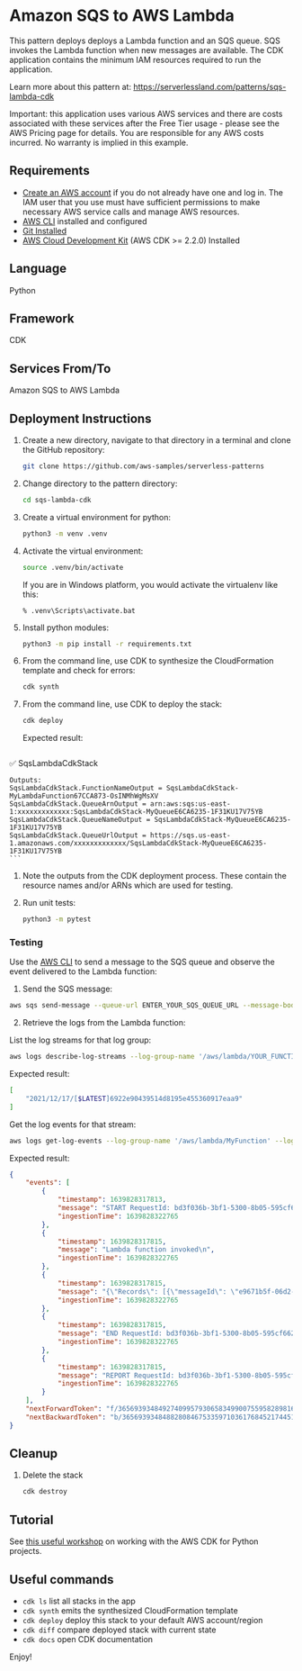 
# Amazon SQS to AWS Lambda

This pattern deploys deploys a Lambda function and an SQS queue. SQS invokes the Lambda function when new messages are available. The CDK application contains the minimum IAM resources required to run the application.

Learn more about this pattern at: https://serverlessland.com/patterns/sqs-lambda-cdk

Important: this application uses various AWS services and there are costs associated with these services after the Free Tier usage - please see the AWS Pricing page for details. You are responsible for any AWS costs incurred. No warranty is implied in this example.

## Requirements

* [Create an AWS account](https://portal.aws.amazon.com/gp/aws/developer/registration/index.html) if you do not already have one and log in. The IAM user that you use must have sufficient permissions to make necessary AWS service calls and manage AWS resources.
* [AWS CLI](https://docs.aws.amazon.com/cli/latest/userguide/install-cliv2.html) installed and configured
* [Git Installed](https://git-scm.com/book/en/v2/Getting-Started-Installing-Git)
* [AWS Cloud Development Kit](https://docs.aws.amazon.com/cdk/v2/guide/getting_started.html) (AWS CDK >= 2.2.0) Installed

## Language

Python

## Framework

CDK

## Services From/To

Amazon SQS to AWS Lambda

## Deployment Instructions

1. Create a new directory, navigate to that directory in a terminal and clone the GitHub repository:
    ```bash
    git clone https://github.com/aws-samples/serverless-patterns
    ```
1. Change directory to the pattern directory:
    ```bash
    cd sqs-lambda-cdk
    ```
1. Create a virtual environment for python:
    ```bash
    python3 -m venv .venv
    ```
1. Activate the virtual environment:
    ```bash
    source .venv/bin/activate
    ```

    If you are in Windows platform, you would activate the virtualenv like this:

    ```
    % .venv\Scripts\activate.bat
    ```

1. Install python modules:
    ```bash
    python3 -m pip install -r requirements.txt
    ```
1. From the command line, use CDK to synthesize the CloudFormation template and check for errors:

    ```bash
    cdk synth
    ```
1. From the command line, use CDK to deploy the stack:

    ```bash
    cdk deploy
    ```

    Expected result:

    ```bash
 ✅  SqsLambdaCdkStack

    Outputs:
    SqsLambdaCdkStack.FunctionNameOutput = SqsLambdaCdkStack-MyLambdaFunction67CCA873-OsINMhWgMsXV
    SqsLambdaCdkStack.QueueArnOutput = arn:aws:sqs:us-east-1:xxxxxxxxxxxxx:SqsLambdaCdkStack-MyQueueE6CA6235-1F31KU17V75YB
    SqsLambdaCdkStack.QueueNameOutput = SqsLambdaCdkStack-MyQueueE6CA6235-1F31KU17V75YB
    SqsLambdaCdkStack.QueueUrlOutput = https://sqs.us-east-1.amazonaws.com/xxxxxxxxxxxxx/SqsLambdaCdkStack-MyQueueE6CA6235-1F31KU17V75YB
    ```

1. Note the outputs from the CDK deployment process. These contain the resource names and/or ARNs which are used for testing.

1. Run unit tests:

    ````bash
    python3 -m pytest
    ````

### Testing

Use the [AWS CLI](https://aws.amazon.com/cli/) to send a message to the SQS queue and observe the event delivered to the Lambda function:

1. Send the SQS message:

```bash
aws sqs send-message --queue-url ENTER_YOUR_SQS_QUEUE_URL --message-body "Test message"
```

2. Retrieve the logs from the Lambda function:

List the log streams for that log group:

```bash
aws logs describe-log-streams --log-group-name '/aws/lambda/YOUR_FUNCTION_NAME' --query logStreams[*].logStreamName
```

Expected result:

```bash
[
    "2021/12/17/[$LATEST]6922e90439514d8195e455360917eaa9"
]

```

Get the log events for that stream:

```bash
aws logs get-log-events --log-group-name '/aws/lambda/MyFunction' --log-stream-name '2021/12/17/[$LATEST]6922e90439514d8195e455360917eaa9'
```

Expected result:

```json
{
    "events": [
        {
            "timestamp": 1639828317813,
            "message": "START RequestId: bd3f036b-3bf1-5300-8b05-595cf662119c Version: $LATEST\n",
            "ingestionTime": 1639828322765
        },
        {
            "timestamp": 1639828317815,
            "message": "Lambda function invoked\n",
            "ingestionTime": 1639828322765
        },
        {
            "timestamp": 1639828317815,
            "message": "{\"Records\": [{\"messageId\": \"e9671b5f-06d2-413d-98ef-8654e551936c\", \"receiptHandle\": \"AQEBA7X2pC+hls8kgKo9fJF5YBMmw1RIUCOWot6Qk5n3jjRmWBn1L3cMq4N4ZNgBE2qEOUTTFb9lK/p0SDrE60rKgVpO5y/5yXnM9gZN3szzDFJ5LA5y7kN8d0vcjTOZSWquX7mMRkZKkDW6VF0xNldxxKavIbjiBE7jYMLmFbipwyGdQ03qGNJSeVW9S04AnOl38VjRO2UbC3HSkFAIQifma3fDuxsifnVa+x64E5hy9OTmjAS4vkA+e9YdOaS0GUmvMFyiHRokrdGNGwilACl10Rf71vZQOKmX6FLGhLGvO2SCKqDA2WJuQLf3aDJaqSOla3ya+RiY+ZGB0giees+zp4mkR3iCMRMlAfcgNjJpTf9niv3yLzT9U6NvmXQiCRzlxQFekkWo0axrLz32K+jmzebBS6v4DbS1YkrQ3r7ELBpylKW7cqj6bWa91Y+5O40s\", \"body\": \"Test message\", \"attributes\": {\"ApproximateReceiveCount\": \"1\", \"SentTimestamp\": \"1639828317543\", \"SenderId\": \"AROAIQIEPWCCGQ4X4VMOK:azertrezza\", \"ApproximateFirstReceiveTimestamp\": \"1639828317550\"}, \"messageAttributes\": {}, \"md5OfBody\": \"82dfa5549ebc9afc168eb7931ebece5f\", \"eventSource\": \"aws:sqs\", \"eventSourceARN\": \"arn:aws:sqs:us-east-1:xxxxxxxxxxxx:SqsLambdaCdkStack-MyQueueE6CA6235-1F31KU17V75YB\", \"awsRegion\": \"us-east-1\"}]}\n",
            "ingestionTime": 1639828322765
        },
        {
            "timestamp": 1639828317815,
            "message": "END RequestId: bd3f036b-3bf1-5300-8b05-595cf662119c\n",
            "ingestionTime": 1639828322765
        },
        {
            "timestamp": 1639828317815,
            "message": "REPORT RequestId: bd3f036b-3bf1-5300-8b05-595cf662119c\tDuration: 1.35 ms\tBilled Duration: 2 ms\tMemory Size: 128 MB\tMax Memory Used: 37 MB\tInit Duration: 105.23 ms\t\n",
            "ingestionTime": 1639828322765
        }
    ],
    "nextForwardToken": "f/36569393484927409957930658349900755958289816616951021572/s",
    "nextBackwardToken": "b/36569393484882808467533597103617684521744519893939060736/s"
}
```

## Cleanup

1. Delete the stack
    ```bash
    cdk destroy
    ```

## Tutorial

See [this useful workshop](https://cdkworkshop.com/30-python.html) on working with the AWS CDK for Python projects.

## Useful commands

 * `cdk ls`          list all stacks in the app
 * `cdk synth`       emits the synthesized CloudFormation template
 * `cdk deploy`      deploy this stack to your default AWS account/region
 * `cdk diff`        compare deployed stack with current state
 * `cdk docs`        open CDK documentation


Enjoy!
